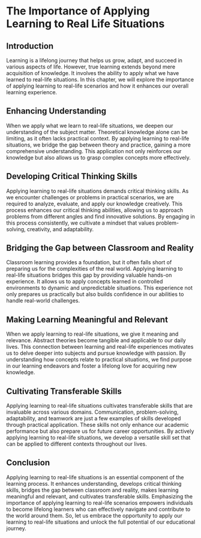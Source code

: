 # The Importance of Applying Learning to Real Life Situations

## Introduction

Learning is a lifelong journey that helps us grow, adapt, and succeed in various aspects of life. However, true learning extends beyond mere acquisition of knowledge. It involves the ability to apply what we have learned to real-life situations. In this chapter, we will explore the importance of applying learning to real-life scenarios and how it enhances our overall learning experience.

## Enhancing Understanding

When we apply what we learn to real-life situations, we deepen our understanding of the subject matter. Theoretical knowledge alone can be limiting, as it often lacks practical context. By applying learning to real-life situations, we bridge the gap between theory and practice, gaining a more comprehensive understanding. This application not only reinforces our knowledge but also allows us to grasp complex concepts more effectively.

## Developing Critical Thinking Skills

Applying learning to real-life situations demands critical thinking skills. As we encounter challenges or problems in practical scenarios, we are required to analyze, evaluate, and apply our knowledge creatively. This process enhances our critical thinking abilities, allowing us to approach problems from different angles and find innovative solutions. By engaging in this process consistently, we cultivate a mindset that values problem-solving, creativity, and adaptability.

## Bridging the Gap between Classroom and Reality

Classroom learning provides a foundation, but it often falls short of preparing us for the complexities of the real world. Applying learning to real-life situations bridges this gap by providing valuable hands-on experience. It allows us to apply concepts learned in controlled environments to dynamic and unpredictable situations. This experience not only prepares us practically but also builds confidence in our abilities to handle real-world challenges.

## Making Learning Meaningful and Relevant

When we apply learning to real-life situations, we give it meaning and relevance. Abstract theories become tangible and applicable to our daily lives. This connection between learning and real-life experiences motivates us to delve deeper into subjects and pursue knowledge with passion. By understanding how concepts relate to practical situations, we find purpose in our learning endeavors and foster a lifelong love for acquiring new knowledge.

## Cultivating Transferable Skills

Applying learning to real-life situations cultivates transferable skills that are invaluable across various domains. Communication, problem-solving, adaptability, and teamwork are just a few examples of skills developed through practical application. These skills not only enhance our academic performance but also prepare us for future career opportunities. By actively applying learning to real-life situations, we develop a versatile skill set that can be applied to different contexts throughout our lives.

## Conclusion

Applying learning to real-life situations is an essential component of the learning process. It enhances understanding, develops critical thinking skills, bridges the gap between classroom and reality, makes learning meaningful and relevant, and cultivates transferable skills. Emphasizing the importance of applying learning to real-life scenarios empowers individuals to become lifelong learners who can effectively navigate and contribute to the world around them. So, let us embrace the opportunity to apply our learning to real-life situations and unlock the full potential of our educational journey.
